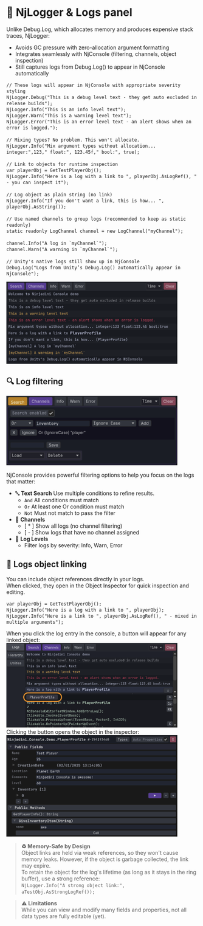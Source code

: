 
# 📝 NjLogger & Logs panel

Unlike Debug.Log, which allocates memory and produces expensive stack traces, NjLogger:
- Avoids GC pressure with zero-allocation argument formatting
- Integrates seamlessly with NjConsole (filtering, channels, object inspection)
- Still captures logs from Debug.Log() to appear in NjConsole automatically

```
// These logs will appear in NjConsole with appropriate severity styling
NjLogger.Debug("This is a debug level text - they get auto excluded in release builds");
NjLogger.Info("This is an info level text");
NjLogger.Warn("This is a warning level text");
NjLogger.Error("This is an error level text - an alert shows when an error is logged.");
        
// Mixing types? No problem. This won't allocate.
NjLogger.Info("Mix argument types without allocation... integer:",123," float:", 123.45f," bool:", true);

// Link to objects for runtime inspection
var playerObj = GetTestPlayerObj();
NjLogger.Info("Here is a log with a link to ", playerObj.AsLogRef(), " - you can inspect it");

// Log object as plain string (no link)
NjLogger.Info("If you don't want a link, this is how... ", playerObj.AsString());

// Use named channels to group logs (recommended to keep as static readonly)
static readonly LogChannel channel = new LogChannel("myChannel");

channel.Info("A log in `myChannel`");
channel.Warn("A warning in `myChannel`");

// Unity's native logs still show up in NjConsole
Debug.Log("Logs from Unity’s Debug.Log() automatically appear in NjConsole");
```

<img src="images/logs-window.png" alt="Screenshot of logs panel" width="450" >

## 🔍 Log filtering

<img src="images/log-filters.png" alt="Screenshot of log filtering" width="450" >

NjConsole provides powerful filtering options to help you focus on the logs that matter:

- 🔤 **Text Search** Use multiple conditions to refine results.
  - `And` All conditions must match
  - `Or` At least one Or condition must match
  - `Not` Must not match to pass the filter
- 🧵 **Channels**
  - [ * ] Show all logs (no channel filtering)
  - [ - ] Show logs that have no channel assigned
- 🚦 **Log Levels**
  - Filter logs by severity: Info, Warn, Error


## 🔗 Logs object linking
You can include object references directly in your logs.  
When clicked, they open in the Object Inspector for quick inspection and editing.
```
var playerObj = GetTestPlayerObj();
NjLogger.Info("Here is a log with a link to ", playerObj);
NjLogger.Info("Here is a link to ", playerObj.AsLogRef(), " - mixed in multiple arguments");
```

When you click the log entry in the console, a button will appear for any linked object:  
<img src="images/logs-object-link.png" alt="Screenshot of object link" width="450" >   
Clicking the button opens the object in the inspector:  
<img src="images/logs-inspector.png" alt="Screenshot of object link" width="450" >  

> **♻️ Memory-Safe by Design**  
> Object links are held via weak references, so they won't cause memory leaks. However, if the object is garbage collected, the link may expire.  
> To retain the object for the log's lifetime (as long as it stays in the ring buffer), use a strong reference:  
> `NjLogger.Info("A strong object link:", aTestObj.AsStrongLogRef());`
  
> **⚠️ Limitations**  
> While you can view and modify many fields and properties, not all data types are fully editable (yet).
